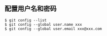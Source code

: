 ## 配置用户名和密码

```
$ git config --list
$ git config --global user.name xxx  
$ git config --global user.email xxx@xxx.com  
```

